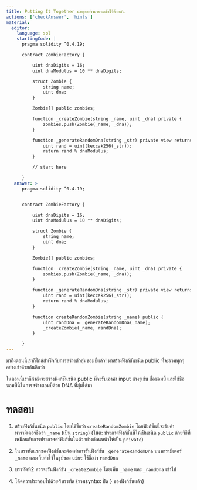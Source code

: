 ```yaml
---
title: Putting It Together นำทุกอย่างมารวมเข้าไว้ด้วยกัน
actions: ['checkAnswer', 'hints']
material:
  editor:
    language: sol
    startingCode: |
      pragma solidity ^0.4.19;

      contract ZombieFactory {

          uint dnaDigits = 16;
          uint dnaModulus = 10 ** dnaDigits;

          struct Zombie {
              string name;
              uint dna;
          }

          Zombie[] public zombies;

          function _createZombie(string _name, uint _dna) private {
              zombies.push(Zombie(_name, _dna));
          } 

          function _generateRandomDna(string _str) private view returns (uint) {
              uint rand = uint(keccak256(_str));
              return rand % dnaModulus;
          }

          // start here

      }
   answer: >
      pragma solidity ^0.4.19;


      contract ZombieFactory {

          uint dnaDigits = 16;
          uint dnaModulus = 10 ** dnaDigits;

          struct Zombie {
              string name;
              uint dna;
          }

          Zombie[] public zombies;

          function _createZombie(string _name, uint _dna) private {
              zombies.push(Zombie(_name, _dna));
          } 

          function _generateRandomDna(string _str) private view returns (uint) {
              uint rand = uint(keccak256(_str));
              return rand % dnaModulus;
          }

          function createRandomZombie(string _name) public {
              uint randDna = _generateRandomDna(_name);
              _createZombie(_name, randDna);
          }

      }
---
```


มาถึงตอนนี้เราก็ใกล้สำเร็จกับการสร้างตัวสุ่มซอมบี้แล้ว! มาสร้างฟังก์ชันชนิด public ที่จะรวมทุกๆ อย่างเข้าด้วยกันดีกว่า

ในตอนนี้เราก็กำลังจะสร้างฟังก์ชั่นชนิด public ที่จะรับเอาค่า input ต่างๆเช่น ชื่อซอมบี้ และใช้ชื่อซอมบี้นี้ในการสร้างซอมบี้ด้วย DNA ที่สุ่มได้มา

# ทดสอบ

1.	สร้างฟังก์ชั่นชนิด `public` โดยใช้ชื่อว่า `createRandomZombie` โดยฟังก์ชั่นนี้จะรับค่าพารามิเตอร์ชื่อว่า `_name` (เป็น `string`)  (โน้ต: ประกาศฟังก์ชั่นนี้ให้เป็นชนิด `public` ด้วยวิธีที่เหมือนกับการประกาศค่าฟังก์ชั่นในตัวอย่างก่อนหน้าให้เป็น `private`)

2.	ในบรรทัดแรกของฟังก์ชันจะต้องทำการรันฟังก์ชัน `_generateRandomDna` บนพารามิเตอร์ `_name` และเก็บค่าไว้ในรูปของ `uint` ใช้ชื่อว่า `randDna`

3.	บรรทัดที่2 ควรจะรันฟังก์ชัน `_createZombie` โดยเพิ่ม `_name` และ `_randDna` เข้าไป

4.	โค้ดควรประกอบไปด้วย4บรรทัด (รวมsyntax ปิด `}` ของฟังก์ชันแล้ว)
